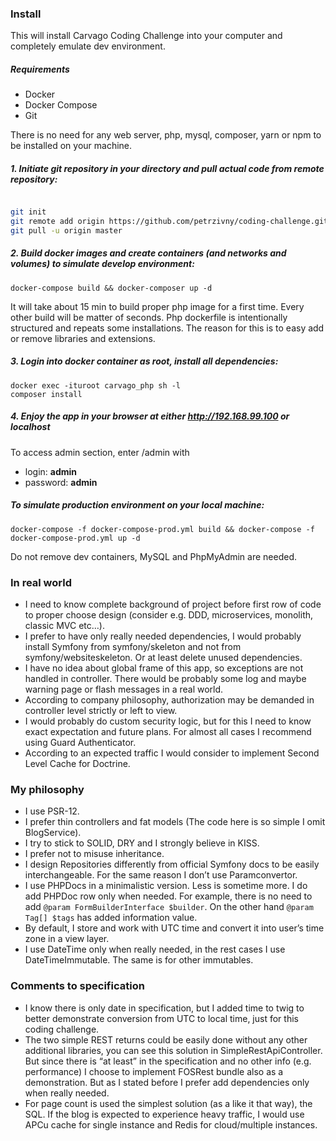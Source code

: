 ### Install
This will install Carvago Coding Challenge into your computer and completely emulate dev environment.
##### Requirements
- Docker
- Docker Compose
- Git

There is no need for any web server, php, mysql, composer, yarn or npm to be installed on your machine.

##### 1. Initiate git repository in your directory and pull actual code from remote repository:
```bash

git init
git remote add origin https://github.com/petrzivny/coding-challenge.git
git pull -u origin master

```

##### 2. Build docker images and create containers (and networks and volumes) to simulate develop environment:
```
docker-compose build && docker-composer up -d
```
It will take about 15 min to build proper php image for a first time. Every other build will be matter of seconds.
Php dockerfile is intentionally structured and repeats some installations. The reason for this is to easy add or remove libraries and extensions.

##### 3. Login into docker container as root, install all dependencies:
```
docker exec -ituroot carvago_php sh -l
composer install
```

##### 4. Enjoy the app in your browser at either http://192.168.99.100 or localhost
To access admin section, enter /admin with 
- login: **admin** 
- password: **admin** 

##### To simulate production environment on your local machine:
  ```
  docker-compose -f docker-compose-prod.yml build && docker-compose -f docker-compose-prod.yml up -d
  ```
Do not remove dev containers, MySQL and PhpMyAdmin are needed.

### In real world
- I need to know complete background of project before first row of code to proper choose design (consider e.g. DDD, microservices, monolith, classic MVC etc…).
- I prefer to have only really needed dependencies, I would probably install Symfony from symfony/skeleton and not from symfony/websiteskeleton. Or at least delete unused dependencies.
- I have no idea about global frame of this app, so exceptions are not handled in controller. There would be probably some log and maybe warning page or flash messages in a real world.
- According to company philosophy, authorization may be demanded in controller level strictly or left to view.
- I would probably do custom security logic, but for this I need to know exact expectation and future plans. For almost all cases I recommend using Guard Authenticator.
- According to an expected traffic I would consider to implement Second Level Cache for Doctrine.

### My philosophy
- I use PSR-12.
- I prefer thin controllers and fat models (The code here is so simple I omit BlogService).
- I try to stick to SOLID, DRY and I strongly believe in KISS.
- I prefer not to misuse inheritance.
- I design Repositories differently from official Symfony docs to be easily interchangeable. For the same reason I don’t use Paramconvertor.
- I use PHPDocs in a minimalistic version. Less is sometime more. I do add PHPDoc row only when needed. For example, there is no need to add `@param FormBuilderInterface $builder`. On the other hand `@param Tag[] $tags` has added information value.
- By default, I store and work with UTC time and convert it into user’s time zone in a view layer.
- I use DateTime only when really needed, in the rest cases I use DateTimeImmutable. The same is for other immutables.

### Comments to specification
- I know there is only date in specification, but I added time to twig to better demonstrate conversion from UTC to local time, just for this coding challenge.
- The two simple REST returns could be easily done without any other additional libraries, you can see this solution in SimpleRestApiController. But since there is “at least” in the specification and no other info (e.g. performance) I choose to implement FOSRest bundle also as a demonstration. But as I stated before I prefer add dependencies only when really needed.
- For page count is used the simplest solution (as a like it that way), the SQL. If the blog is expected to experience heavy traffic, I would use APCu cache for single instance and Redis for cloud/multiple instances.

